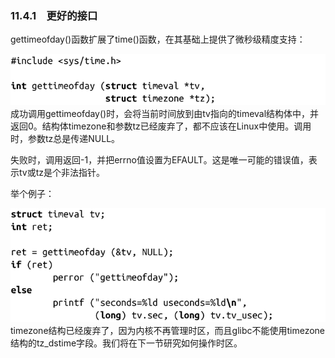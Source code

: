 ### 11.4.1　更好的接口

gettimeofday()函数扩展了time()函数，在其基础上提供了微秒级精度支持：



![519.png](../images/519.png)
成功调用gettimeofday()时，会将当前时间放到由tv指向的timeval结构体中，并返回0。结构体timezone和参数tz已经废弃了，都不应该在Linux中使用。调用时，参数tz总是传递NULL。

失败时，调用返回-1，并把errno值设置为EFAULT。这是唯一可能的错误值，表示tv或tz是个非法指针。

举个例子：



![520.png](../images/520.png)
timezone结构已经废弃了，因为内核不再管理时区，而且glibc不能使用timezone结构的tz_dstime字段。我们将在下一节研究如何操作时区。

